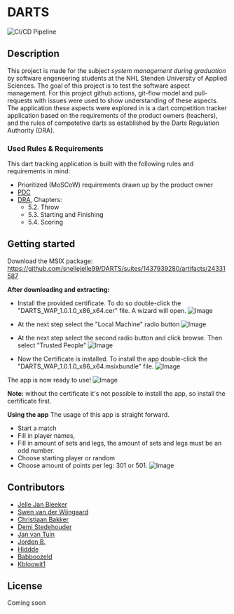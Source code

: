 # DARTS
![CI/CD Pipeline](https://github.com/snellejelle99/DARTS/workflows/CI/CD%20Pipeline/badge.svg)

## Description
This project is made for the subject *system management during graduation* by software engeneering students at the NHL Stenden University of Applied Sciences. 
The goal of this project is to test the software aspect management. 
For this project github actions, git-flow model and pull-requests with issues were used to show understanding of these aspects. 
The application these aspects were explored in is a dart competition tracker application based on the requirements of the product owners (teachers), and the rules of competetive darts as established by the Darts Regulation Authority (DRA).

### Used Rules & Requirements
This dart tracking application is built with the following rules and requirements in mind:
- Prioritized (MoSCoW) requirements drawn up by the product owner 
- [PDC](https://www.pdc.tv/players/rules-darts)
- [DRA](http://www.thedra.co.uk/wp-content/uploads/2015/01/DRA-Rules-final-140115.pdf), Chapters:
  - 5.2. Throw
  - 5.3. Starting and Finishing 
  - 5.4. Scoring

## Getting started
Download the MSIX package: https://github.com/snellejelle99/DARTS/suites/1437939280/artifacts/24331587 

**After downloading and extracting:**
- Install the provided certificate. To do so double-click the "DARTS_WAP_1.0.1.0_x86_x64.cer" file. A wizard will open.
![Image](https://i.ibb.co/vsrVdyc/install-Cert.jpg )
- At the next step select the "Local Machine" radio button
![Image](https://i.ibb.co/vZq6YWP/install-Cert2.jpg)
- At the next step select the second radio button and click browse. Then select "Trusted People"
![Image](https://i.ibb.co/c8WxDgV/install-Cert3.jpg)

- Now the Certificate is installed. To install the app double-click the "DARTS_WAP_1.0.1.0_x86_x64.msixbundle" file.
![Image](https://i.ibb.co/9sYYWyT/install-App.jpg)

The app is now ready to use!
![Image](https://i.ibb.co/pZ2B0mN/installed.jpg)

**Note:** without the certificate it's not possible to install the app, so install the certificate first.

**Using the app**
The usage of this app is straight forward. 
- Start a match
- Fill in player names, 
- Fill in amount of sets and legs, the amount of sets and legs must be an odd number.
- Choose starting player or random
- Choose amount of points per leg: 301 or 501.
![Image](https://i.ibb.co/JjJrHtn/enterdata.jpg)


## Contributors
- [Jelle Jan Bleeker](https://github.com/snellejelle99)
- [Swen van der Wijngaard](https://github.com/SwenvdWijngaard)
- [Christiaan Bakker](https://github.com/skiephole)
- [Demi Stedehouder](https://github.com/demistedehouder)
- [Jan van Tuin](https://github.com/Janvdtuin)
- [Jorden B.](https://github.com/jorden-b)
- [Hiddde](https://github.com/hiddedv9)
- [Babboozeld](https://github.com/Babboozeld)
- [Kbloowit1](https://github.com/Kbloowit1)

## License
Coming soon
